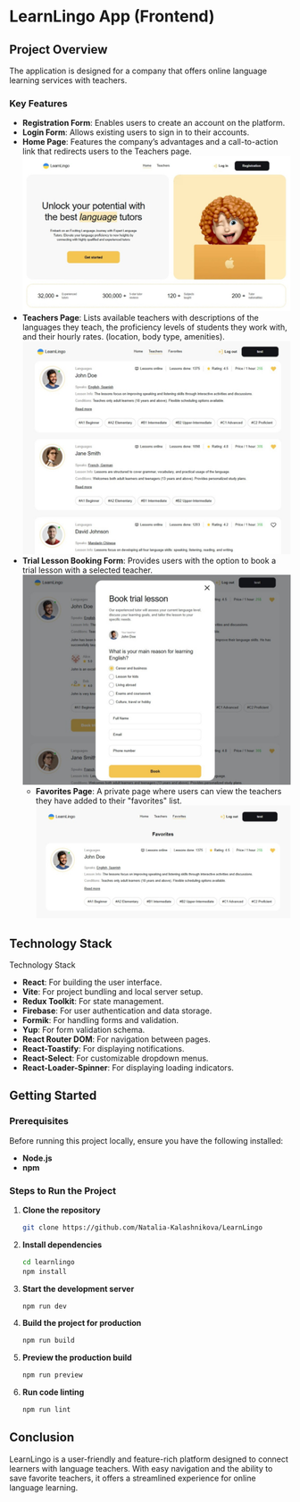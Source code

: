 # LearnLingo App (Frontend)

## Project Overview

The application is designed for a company that offers online language learning
services with teachers.

### Key Features

- **Registration Form**: Enables users to create an account on the platform.
- **Login Form**: Allows existing users to sign in to their accounts.
- **Home Page**: Features the company’s advantages and a call-to-action link
  that redirects users to the Teachers page.
  ![Home page](https://github.com/Natalia-Kalashnikova/LearnLingo/blob/main/src/assets/Home-page.jpg)
- **Teachers Page**: Lists available teachers with descriptions of the languages
  they teach, the proficiency levels of students they work with, and their
  hourly rates. (location, body type, amenities).
  ![Catalog page](https://github.com/Natalia-Kalashnikova/LearnLingo/blob/main/src/assets/Catalog.jpg)
- **Trial Lesson Booking Form**: Provides users with the option to book a trial
  lesson with a selected teacher.
  ![Booking Form](https://github.com/Natalia-Kalashnikova/LearnLingo/blob/main/src/assets/Booking.jpg)
  - **Favorites Page**: A private page where users can view the teachers they
    have added to their "favorites" list.
    ![Favorites Page](https://github.com/Natalia-Kalashnikova/LearnLingo/blob/main/src/assets/Favorites.jpg)

## Technology Stack

Technology Stack

- **React**: For building the user interface.
- **Vite**: For project bundling and local server setup.
- **Redux Toolkit**: For state management.
- **Firebase**: For user authentication and data storage.
- **Formik**: For handling forms and validation.
- **Yup**: For form validation schema.
- **React Router DOM**: For navigation between pages.
- **React-Toastify**: For displaying notifications.
- **React-Select**: For customizable dropdown menus.
- **React-Loader-Spinner**: For displaying loading indicators.

## Getting Started

### Prerequisites

Before running this project locally, ensure you have the following installed:

- **Node.js**
- **npm**

### Steps to Run the Project

1. **Clone the repository**
   ```bash
   git clone https://github.com/Natalia-Kalashnikova/LearnLingo
   ```
2. **Install dependencies**
   ```bash
   cd learnlingo
   npm install
   ```
3. **Start the development server**
   ```bash
   npm run dev
   ```
4. **Build the project for production**
   ```bash
   npm run build
   ```
5. **Preview the production build**
   ```bash
   npm run preview
   ```
6. **Run code linting**
   ```bash
   npm run lint
   ```

## Conclusion

LearnLingo is a user-friendly and feature-rich platform designed to connect
learners with language teachers. With easy navigation and the ability to save
favorite teachers, it offers a streamlined experience for online language
learning.
